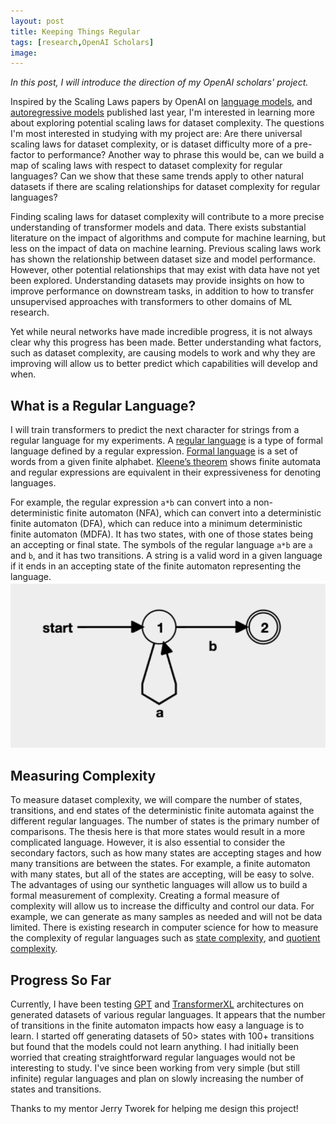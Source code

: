 ```yaml
---
layout: post
title: Keeping Things Regular
tags: [research,OpenAI Scholars]
image:
---
```

*In this post, I will introduce the direction of my OpenAI scholars' project.*

Inspired by the Scaling Laws papers by OpenAI on [language models](https://arxiv.org/abs/2001.08361), and [autoregressive models](https://arxiv.org/abs/2010.14701) published last year, I'm interested in learning more about exploring potential scaling laws for dataset complexity. The questions I'm most interested in studying with my project are: Are there universal scaling laws for dataset complexity, or is dataset difficulty more of a pre-factor to performance? Another way to phrase this would be, can we build a map of scaling laws with respect to dataset complexity for regular languages? Can we show that these same trends apply to other natural datasets if there are scaling relationships for dataset complexity for regular languages?

Finding scaling laws for dataset complexity will contribute to a more precise understanding of transformer models and data. There exists substantial literature on the impact of algorithms and compute for machine learning, but less on the impact of data on machine learning. Previous scaling laws work has shown the relationship between dataset size and model performance. However, other potential relationships that may exist with data have not yet been explored. Understanding datasets may provide insights on how to improve performance on downstream tasks, in addition to how to transfer unsupervised approaches with transformers to other domains of ML research.

Yet while neural networks have made incredible progress, it is not always clear why this progress has been made. Better understanding what factors, such as dataset complexity, are causing models to work and why they are improving will allow us to better predict which capabilities will develop and when.

## What is a Regular Language?
I will train transformers to predict the next character for strings from a regular language for my experiments. A [regular language](https://en.wikipedia.org/wiki/Regular_language) is a type of formal language defined by a regular expression. [Formal language](https://en.wikipedia.org/wiki/Formal_language) is a set of words from a given finite alphabet. [Kleene’s theorem](http://www.cs.cornell.edu/courses/cs2800/2017sp/lectures/lec27-kleene.html#:~:text=of%20Kleene's%20theorem-,Kleene's%20theorem%3A%20The%20set%20of%20regular%20languages%2C%20the%20set%20of,languages%20are%20all%20the%20same.) shows finite automata and regular expressions are equivalent in their expressiveness for denoting languages.

For example, the regular expression `a*b` can convert into a non-deterministic finite automaton (NFA), which can convert into a deterministic finite automaton (DFA), which can reduce into a minimum deterministic finite automaton (MDFA). It has two states, with one of those states being an accepting or final state.
The symbols of the regular language `a*b` are `a` and `b`, and it has two transitions. A string is a valid word in a given language if it ends in an accepting state of the finite automaton representing the language.
![image](/images/posts/a*b_mdfa.png)


## Measuring Complexity
To measure dataset complexity, we will compare the number of states, transitions, and end states of the deterministic finite automata against the different regular languages. The number of states is the primary number of comparisons. The thesis here is that more states would result in a more complicated language. However, it is also essential to consider the secondary factors, such as how many states are accepting stages and how many transitions are between the states. For example, a finite automaton with many states, but all of the states are accepting, will be easy to solve. The advantages of using our synthetic languages will allow us to build a formal measurement of complexity. Creating a formal measure of complexity will allow us to increase the difficulty and control our data. For example, we can generate as many samples as needed and will not be data limited. There is existing research in computer science for how to measure the complexity of regular languages such as [state complexity](https://citeseerx.ist.psu.edu/viewdoc/download?doi=10.1.1.42.2143&rep=rep1&type=pdf), and [quotient complexity]( https://arxiv.org/pdf/1702.05024.pdf).

## Progress So Far
Currently, I have been testing [GPT](https://openai.com/blog/language-unsupervised/) and [TransformerXL](https://arxiv.org/abs/1901.02860) architectures on generated datasets of various regular languages. It appears that the number of transitions in the finite automaton impacts how easy a language is to learn. I started off generating datasets of 50> states with 100+ transitions but found that the models could not learn anything. I had initially been worried that creating straightforward regular languages would not be interesting to study. I've since been working from very simple (but still infinite) regular languages and plan on slowly increasing the number of states and transitions.

Thanks to my mentor Jerry Tworek for helping me design this project!